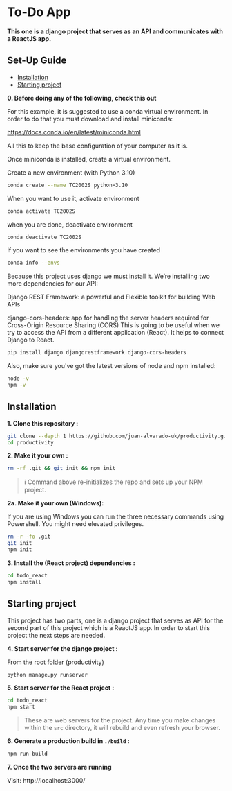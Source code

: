 # To-Do App

**This one is a django project that serves as an API and communicates with a ReactJS app.**

## Set-Up Guide
- [Installation](#installation)
- [Starting project](#starting-project)



**0. Before doing any of the following, check this out**

For this example, it is suggested to use a conda virtual environment. In order to do that you must download and install miniconda:

https://docs.conda.io/en/latest/miniconda.html

All this to keep the base configuration of your computer as it is.

Once miniconda is installed, create a virtual environment. 


Create a new environment (with Python 3.10)
```sh
conda create --name TC2002S python=3.10
```
When you want to use it, activate environment
```sh
conda activate TC2002S
```
when you are done, deactivate environment
```sh
conda deactivate TC2002S
```
If you want to see the environments you have created
```sh
conda info --envs
```
Because this project uses django we must install it. 
We’re installing two more dependencies for our API:

Django REST Framework: a powerful and Flexible toolkit for building Web APIs

django-cors-headers: app for handling the server headers required for Cross-Origin Resource Sharing (CORS)
This is going to be useful when we try to access the API from a different application (React). It helps to connect Django to React.

```sh
pip install django djangorestframework django-cors-headers
```

Also, make sure you've got the latest versions of node and npm installed:

```sh
node -v
npm -v
```

## Installation

**1. Clone this repository :**

```sh
git clone --depth 1 https://github.com/juan-alvarado-uk/productivity.git productivity
cd productivity
```

**2. Make it your own :**

```sh
rm -rf .git && git init && npm init
```

> :information_source: Command above re-initializes the repo and sets up your NPM project.

**2a. Make it your own (Windows):**

If you are using Windows you can run the three necessary commands using Powershell. You might need elevated privileges.

```sh
rm -r -fo .git
git init
npm init
```

**3. Install the (React project) dependencies :**

```sh
cd todo_react
npm install
```

## Starting project

This project has two parts, one is a django project that serves as API for the second part of this project which is a ReactJS app. In order to start this project the next steps are needed.


**4. Start server for the django project :**

From the root folder (productivity)
```sh
python manage.py runserver
```

**5. Start server for the React project :**

```sh
cd todo_react
npm start
```

> These are web servers for the project. Any time you make changes within the `src` directory, it will rebuild and even refresh your browser.


**6. Generate a production build in `./build` :**

```sh
npm run build
```

**7. Once the two servers are running**

Visit: http://localhost:3000/